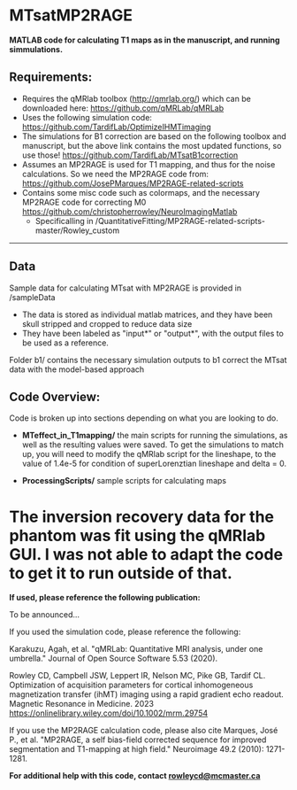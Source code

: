 # MTsatMP2RAGE

**MATLAB code for calculating T1 maps as in the manuscript, and running simmulations.**

## Requirements:

- Requires the qMRlab toolbox (http://qmrlab.org/) which can be downloaded here: https://github.com/qMRLab/qMRLab
- Uses the following simulation code: https://github.com/TardifLab/OptimizeIHMTimaging
- The simulations for B1 correction are based on the following toolbox and manuscript, but the above link contains the most updated functions, so use those! https://github.com/TardifLab/MTsatB1correction
- Assumes an MP2RAGE is used for T1 mapping, and thus for the noise calculations. So we need the MP2RAGE code from: https://github.com/JosePMarques/MP2RAGE-related-scripts
- Contains some misc code such as colormaps, and the necessary MP2RAGE code for correcting M0 https://github.com/christopherrowley/NeuroImagingMatlab
  - Specificalling in /QuantitativeFitting/MP2RAGE-related-scripts-master/Rowley_custom

---

## Data

Sample data for calculating MTsat with MP2RAGE is provided in /sampleData

- The data is stored as individual matlab matrices, and they have been skull stripped and cropped to reduce data size
- They have been labeled as "input*" or "output*", with the output files to be used as a reference.

Folder b1/ contains the necessary simulation outputs to b1 correct the MTsat data with the model-based approach

## Code Overview:

Code is broken up into sections depending on what you are looking to do.

- **MTeffect_in_T1mapping/** the main scripts for running the simulations, as well as the resulting values were saved. To get the simulations to match up, you will need to modify the qMRlab script for the lineshape, to the value of 1.4e-5 for condition of superLorenztian lineshape and delta = 0.

- **ProcessingScripts/** sample scripts for calculating maps

# The inversion recovery data for the phantom was fit using the qMRlab GUI. I was not able to adapt the code to get it to run outside of that.

**If used, please reference the following publication:**

To be announced...

If you used the simulation code, please reference the following:

Karakuzu, Agah, et al. "qMRLab: Quantitative MRI analysis, under one umbrella." Journal of Open Source Software 5.53 (2020).

Rowley CD, Campbell JSW, Leppert IR, Nelson MC, Pike GB, Tardif CL. Optimization of acquisition parameters for cortical inhomogeneous magnetization transfer (ihMT) imaging using a rapid gradient echo readout. Magnetic Resonance in Medicine. 2023  
https://onlinelibrary.wiley.com/doi/10.1002/mrm.29754

If you use the MP2RAGE calculation code, please also cite
Marques, José P., et al. "MP2RAGE, a self bias-field corrected sequence for improved segmentation and T1-mapping at high field." Neuroimage 49.2 (2010): 1271-1281.

**For additional help with this code, contact rowleycd@mcmaster.ca**
